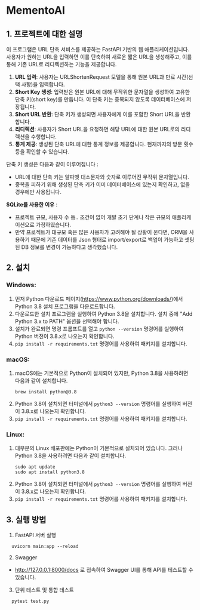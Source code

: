# MementoAI

## **1. 프로젝트에 대한 설명**

이 프로그램은 URL 단축 서비스를 제공하는 FastAPI 기반의 웹 애플리케이션입니다. 사용자가 원하는 URL을 입력하면 이를 단축하여 새로운 짧은 URL을 생성해주고, 이를 통해 기존 URL로 리디렉션하는 기능을 제공합니다.

1. **URL 입력**: 사용자는 URLShortenRequest 모델을 통해 원본 URL과 만료 시간(선택 사항)을 입력합니다.
2. **Short Key 생성**: 입력받은 원본 URL에 대해 무작위한 문자열을 생성하여 고유한 단축 키(short key)를 만듭니다. 이 단축 키는 중복되지 않도록 데이터베이스에 저장됩니다.
3. **Short URL 반환**: 단축 키가 생성되면 사용자에게 이를 포함한 Short URL을 반환합니다.
4. **리디렉션**: 사용자가 Short URL을 요청하면 해당 URL에 대한 원본 URL로의 리디렉션을 수행합니다.
5. **통계 제공**: 생성된 단축 URL에 대한 통계 정보를 제공합니다. 현재까지의 방문 횟수 등을 확인할 수 있습니다.

단축 키 생성은 다음과 같이 이루어집니다 :
- URL에 대한 단축 키는 알파벳 대소문자와 숫자로 이루어진 무작위 문자열입니다.
- 중복을 피하기 위해 생성된 단축 키가 이미 데이터베이스에 있는지 확인하고, 없을 경우에만 사용됩니다.

**SQLite를 사용한 이유** :
- 프로젝트 규모, 사용자 수 등.. 조건이 없어 개발 초기 단계나 작은 규모의 애플리케이션으로 가정하였습니다.
- 만약 프로젝트가 대규모 혹은 많은 사용자가 고려해야 될 상황이 온다면, ORM을 사용하기 때문에 기존 데이터를 Json 형태로 import/export로 백업이 가능하고 셋팅된 DB 정보를 변경이 가능하다고 생각했습니다.


## **2. 설치**

### Windows:

1. 먼저 Python 다운로드 페이지(https://www.python.org/downloads/)에서 Python 3.8 설치 프로그램을 다운로드합니다.
2. 다운로드한 설치 프로그램을 실행하여 Python 3.8을 설치합니다. 설치 중에 "Add Python 3.x to PATH" 옵션을 선택해야 합니다.
3. 설치가 완료되면 명령 프롬프트를 열고 `python --version` 명령어를 실행하여 Python 버전이 3.8.x로 나오는지 확인합니다.
4. `pip install -r requirements.txt` 명령어를 사용하여 패키지를 설치합니다.

### macOS:

1. macOS에는 기본적으로 Python이 설치되어 있지만, Python 3.8을 사용하려면 다음과 같이 설치합니다.
   ```
   brew install python@3.8
   ```
2. Python 3.8이 설치되면 터미널에서 `python3 --version` 명령어를 실행하여 버전이 3.8.x로 나오는지 확인합니다.
3. `pip install -r requirements.txt` 명령어를 사용하여 패키지를 설치합니다.

### Linux:

1. 대부분의 Linux 배포판에는 Python이 기본적으로 설치되어 있습니다. 그러나 Python 3.8을 사용하려면 다음과 같이 설치합니다.
   ```
   sudo apt update
   sudo apt install python3.8
   ```
2. Python 3.8이 설치되면 터미널에서 `python3 --version` 명령어를 실행하여 버전이 3.8.x로 나오는지 확인합니다.
3. `pip install -r requirements.txt` 명령어를 사용하여 패키지를 설치합니다.


## **3. 실행 방법**

1. FastAPI 서버 실행
  ```
    uvicorn main:app --reload
   ```
2. Swagger
  - http://127.0.0.1:8000/docs 로 접속하여 Swagger UI를 통해 API를 테스트할 수 있습니다.

3. 단위 테스트 및 통합 테스트
  ```
    pytest test.py
   ```